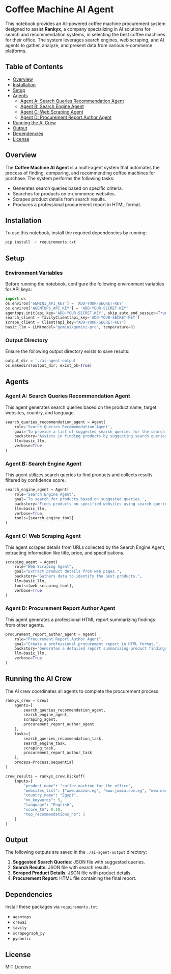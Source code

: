 # Coffee Machine AI Agent

This notebook provides an AI-powered coffee machine procurement system designed to assist **Rankyx**, a company specializing in AI solutions for search and recommendation systems, in selecting the best coffee machines for their office. The system leverages search engines, web scraping, and AI agents to gather, analyze, and present data from various e-commerce platforms.

## Table of Contents

- [Overview](#overview)
- [Installation](#installation)
- [Setup](#setup)
- [Agents](#agents)
  - [Agent A: Search Queries Recommendation Agent](#agent-a-search-queries-recommendation-agent)
  - [Agent B: Search Engine Agent](#agent-b-search-engine-agent)
  - [Agent C: Web Scraping Agent](#agent-c-web-scraping-agent)
  - [Agent D: Procurement Report Author Agent](#agent-d-procurement-report-author-agent)
- [Running the AI Crew](#running-the-ai-crew)
- [Output](#output)
- [Dependencies](#dependencies)
- [License](#license)

## Overview

The **Coffee Machine AI Agent** is a multi-agent system that automates the process of finding, comparing, and recommending coffee machines for purchase. The system performs the following tasks:

- Generates search queries based on specific criteria.
- Searches for products on e-commerce websites.
- Scrapes product details from search results.
- Produces a professional procurement report in HTML format.

## Installation

To use this notebook, install the required dependencies by running:

```bash
pip install -r requirements.txt
```

## Setup

### Environment Variables

Before running the notebook, configure the following environment variables for API keys:

```python
import os
os.environ['GEMINI_API_KEY'] = 'ADD-YOUR-SECRET-KEY'
os.environ['AGENTOPS_API_KEY'] = 'ADD-YOUR-SECRET-KEY'
agentops.init(api_key='ADD-YOUR-SECRET-KEY', skip_auto_end_session=True)
search_client = TavilyClient(api_key='ADD-YOUR-SECRET-KEY')
scrape_client = Client(api_key="ADD-YOUR-SECRET-KEY")
basic_llm = LLM(model="gemini/gemini-pro", temperature=0)
```

### Output Directory

Ensure the following output directory exists to save results:

```python
output_dir = './ai-agent-output'
os.makedirs(output_dir, exist_ok=True)
```

## Agents

### Agent A: Search Queries Recommendation Agent

This agent generates search queries based on the product name, target websites, country, and language.

```python
search_queries_recommendation_agent = Agent(
    role='Search Queries Recommendation Agent',
    goal='To provide a list of suggested search queries for the search engine.',
    backstory='Assists in finding products by suggesting search queries.',
    llm=basic_llm,
    verbose=True
)
```

### Agent B: Search Engine Agent

This agent utilizes search queries to find products and collects results filtered by confidence score.

```python
search_engine_agent = Agent(
    role='Search Engine Agent',
    goal='To search for products based on suggested queries.',
    backstory='Finds products on specified websites using search queries.',
    llm=basic_llm,
    verbose=True,
    tools=[search_engine_tool]
)
```

### Agent C: Web Scraping Agent

This agent scrapes details from URLs collected by the Search Engine Agent, extracting information like title, price, and specifications.

```python
scraping_agent = Agent(
    role="Web Scraping Agent",
    goal="Extract product details from web pages.",
    backstory="Gathers data to identify the best products.",
    llm=basic_llm,
    tools=[web_scraping_tool],
    verbose=True
)
```

### Agent D: Procurement Report Author Agent

This agent generates a professional HTML report summarizing findings from other agents.

```python
procurement_report_author_agent = Agent(
    role="Procurement Report Author Agent",
    goal="Create a professional procurement report in HTML format.",
    backstory="Generates a detailed report summarizing product findings.",
    llm=basic_llm,
    verbose=True
)
```

## Running the AI Crew

The AI crew coordinates all agents to complete the procurement process:

```python
rankyx_crew = Crew(
    agents=[
        search_queries_recommendation_agent,
        search_engine_agent,
        scraping_agent,
        procurement_report_author_agent
    ],
    tasks=[
        search_queries_recommendation_task,
        search_engine_task,
        scraping_task,
        procurement_report_author_task
    ],
    process=Process.sequential
)

crew_results = rankyx_crew.kickoff(
    inputs={
        "product_name": "coffee machine for the office",
        "websites_list": ["www.amazon.eg", "www.jumia.com.eg", "www.noon.com/egypt-en"],
        "country_name": "Egypt",
        "no_keywords": 5,
        "language": "English",
        "score_th": 0.10,
        "top_recommendations_no": 3
    }
)
```

## Output

The following outputs are saved in the `./ai-agent-output` directory:

1. **Suggested Search Queries**: JSON file with suggested queries.
2. **Search Results**: JSON file with search results.
3. **Scraped Product Details**: JSON file with product details.
4. **Procurement Report**: HTML file containing the final report.

## Dependencies

Install these packages via `requirements.txt`:

- `agentops`
- `crewai`
- `tavily`
- `scrapegraph_py`
- `pydantic`

## License

MIT License
